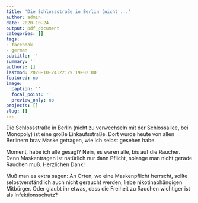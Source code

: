```yaml
---
title: 'Die Schlossstraße in Berlin (nicht ...'
author: admin
date: 2020-10-24
output: pdf_document
categories: []
tags:
- facebook
- german
subtitle: ''
summary: ''
authors: []
lastmod: 2020-10-24T22:29:19+02:00
featured: no
image:
  caption: ''
  focal_point: ''
  preview_only: no
projects: []
slug: []
---
```

Die Schlossstraße in Berlin (nicht zu verwechseln mit der Schlossallee, bei Monopoly) ist eine große Einkaufsstraße. Dort wurde heute von allen Berlinern brav Maske getragen, wie ich selbst gesehen habe. 

Moment, habe ich alle gesagt? Nein, es waren alle, bis auf die Raucher. Denn Maskentragen ist natürlich nur dann Pflicht, solange man nicht gerade Rauchen muß. Herzlichen Dank!

Muß man es extra sagen: An Orten, wo eine Maskenpflicht herrscht, sollte selbstverständlich auch nicht geraucht werden, liebe nikotinabhängigen Mitbürger. Oder glaubt ihr etwas, dass die Freiheit zu Rauchen wichtiger ist als Infektionsschutz?

